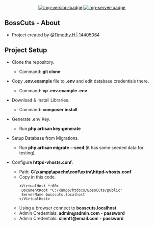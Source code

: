 <!--
BossCuts Documentation
By: Timothy. H | 14405064
-->

<div align="center">

<!-- Quick Links -->
[![img-version-badge]][git-repo]
[![img-server-badge]][git-server]

</div>

<!-- SectionStart: Body -->

 ## BossCuts - About
 
 - Project created by <u>@Timothy.H | 14405064</u>
  
 ## Project Setup
- Clone the repository.
  - Command: __git clone__

- Copy __.env.example__ file to __.env__ and edit database credentials there. 
  - Command: __cp .env.example .env__

- Download & Install Libraries.
  - Command: __composer install__

- Generate .env Key.
  - Run __php artisan key:generate__

- Setup Database from Migrations.
  - Run __php artisan migrate --seed__ (it has some seeded data for testing)

- Configure __httpd-vhosts.conf__.
  - Path: __C:\xampp\apache\conf\extra\httpd-vhosts.conf__
  - Copy in this code.
    ```
    <VirtualHost *:80>
     DocumentRoot "C:/xampp/htdocs/BossCuts/public"
     ServerName bosscuts.localhost
    </VirtualHost>
    ```
   - Using a browser connect to __bosscuts.localhost__ 
   - Admin Credentials: __admin@admin.com__ - __password__
   - Admin Credentials: __client1@email.com__ - __password__


<!--SectionEnd: Body -->

<!--
Repo References
-->
[git-repo]:https://github.com/timhow38/COMP710-S2
[git-server]:https://laravel.com/
<!--
Link References
-->
[img-version-badge]:https://img.shields.io/badge/RELEASE-V1.0.4-blue?logo=github&style=for-the-badge
[img-server-badge]:https://img.shields.io/badge/FRAMEWORK-LARAVEL-brightgreen?logo=github&style=for-the-badge
